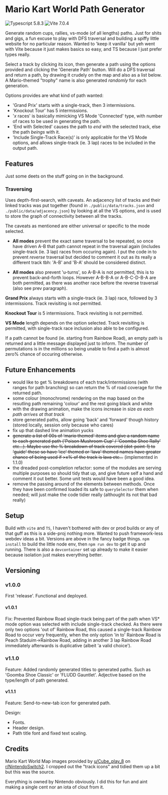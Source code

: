 # Mario Kart World Path Generator

![Typescript 5.8.3](https://img.shields.io/badge/Typescript-5.8.3-3178C6)
![Vite 7.0.4](https://img.shields.io/badge/Vite-7.0.4-7F00FF)

Generate random cups, rallies, vs-mode (of all lengths) paths. Just for shits and gigs, a fun excuse to play with DFS traversal and building a spiffy little website for no particular reason. Wanted to 'keep it vanilla' but yeh went with Vite because it just makes basics so easy, and TS because I just prefer types really.

Select a track by clicking its icon, then generate a path using the options provided and clicking the 'Generate Path' button. Will do a DFS traversal and return a path, by drawing it crudely on the map and also as a list below. A Mario-themed "trophy" name is also generated _randomly_ for each generation.

Options provides are what kind of path wanted:

- 'Grand Prix' starts with a single-track, then 3 intermissions.
- 'Knockout Tour' has 5 intermissions.
- '_x_ races' is basically mimicking VS Mode 'Connected' type, with number of races to be used in generating the path.
- 'End with Selected' causes the path to _end_ with the selected track, else the path _beings_ with it.
- 'Include Single-Track Race(s)' is only applicable for the VS Mode options, and allows single-track (ie. 3 lap) races to be included in the output path.

## Features

Just some deets on the stuff going on in the background.

### Traversing

Uses depth-first-search, with caveats. An adjacency list of tracks and their linked tracks was put together (found in `./public/data/tracks.json` and `./public/data/adjacency.json`) by looking at all the VS options, and is used to store the graph of connectivity between all the tracks.

The caveats as mentioned are either universal or specific to the mode selected.

- **All modes** prevent the exact same traversal to be repeated, so once have driven A-B that path cannot repeat in the traversal again (includes single-track (ie. 3 lap) races from occuring again). I put the code in to prevent _reverse_ traversal but decided to comment it out as its really a different track tbh: 'A-B' and 'B-A' should be considered distinct.

- **All modes** also prevent 'u-turns', so A-B-A is not permitted, this is to prevent back-and-forth loops. However A-B-B-A or A-B-C-D-B-A are both permitted, as there was another race before the reverse traversal (also see prev paragraph).

**Grand Prix** always starts with a single-track (ie. 3 lap) race, followed by 3 intermissions. Track revisiting is not permitted.

**Knockout Tour** is 5 intermissions. Track revisiting is not permitted.

**VS Mode** length depends on the option selected. Track revisiting is permitted, with single-track race inclusion also able to be configured.

If a path cannot be found (ie. starting from Rainbow Road), an empty path is returned and a little message displayed just to inform. The number of permutations is in the millions so being unable to find a path is almost zero% chance of occuring otherwise.

## Future Enhancements

- would like to get % breakdowns of each track/intermissions (with ranges for path branching) so can return the % of road coverage for the returned path.
- some colour (monochrome) rendering on the map based on the resutling path remaining 'colour' and the rest going black and white
- with the drawing animation, make the icons increase in size _as each path arrives at that track_
- store generated paths, allow going 'back' and 'forward' though history (stored locally, session only because who cares)
- fix up that dashed line animation yucks
- ~~generate a list of 00s of 'mario themed' items and give a random name to each generated path ('Poison Mushroom Cup' / 'Goomba Shoe Rally' etc...). Maybe use the % breakdown of track covered (dot-point-1) to 'guide' these so have 'ice' themed or 'lava' themed names have greater chance of being used if >x% of the track is lava etc...~~ (implemented in 1.1.0)
- the dreaded post-completion refactor: some of the modules are serving multiple purposes so should tidy that up, and give future self a hand and comment it out better. Some unit tests would have been a good idea.
- remove the passing around of the elements between methods. Once they have been confirmed loaded its safe to `querySelector` them when needed; will just make the code tidier really (althought its not that bad really)

## Setup

Build with `vite` and `TS`, I haven't bothered with dev or prod builds or any of that guff as this is a side-proj nothing more. Wanted to push framework-less webdev ideas a bit. Versions are above in the fancy badge things. `npm install` to build the little node env, then `npm run dev` to get it up and running. There is also a `devcontainer` set up already to make it easier because isolation just makes everything better.

## Versioning

### v1.0.0

First 'release'. Functional and deployed.

#### v1.0.1

Fix:
Prevented Rainbow Road single-track being part of the path when VS\* mode option was selected with include single-track checked. As there were only two options 'out of' Rainbow Road, this caused a single-track Rainbow Road to occur very frequently, when the only option 'in to' Rainbow Road is Peach Staduim->Rainbow Road, adding in another 3 lap Rainbow Road immediately afterwards is duplicative (albeit 'a valid choice').

### v1.1.0

Feature:
Added randomly generated titles to generated paths. Such as 'Goomba Shoe Classic' or 'FLUDD Gauntlet'. Adjective based on the type/length of path generated.

#### v1.1.1

Feature:
Send-to-new-tab icon for generated path.

Design:

- Fonts.
- Header design.
- Path title font and fixed text scaling.

## Credits

Mario Kart World Map images provided by [u/Cube_play_8](https://www.reddit.com/user/Cube_play_8/) on [r/NintendoSwitch2](https://www.reddit.com/r/NintendoSwitch2/comments/1k00wfp/mario_kart_world_hires_map_image_extracted_from/). I cropped out the "track icons" and tidied them up a bit but this was the source.

Everything is owned by Nintendo obviously. I did this for fun and aint making a single cent nor an iota of clout from it.
